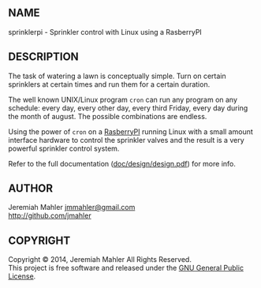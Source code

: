 
NAME
----

sprinklerpi - Sprinkler control with Linux using a RasberryPI

DESCRIPTION
-----------

The task of watering a lawn is conceptually simple.
Turn on certain sprinklers at certain times and run them for
a certain duration.

The well known UNIX/Linux program `cron` can run any program
on any schedule: every day, every other day, every third Friday,
every day during the month of august.  The possible combinations
are endless.

Using the power of `cron` on a [RasberryPI][rpi] running Linux with
a small amount interface hardware to control the sprinkler
valves and the result is a very powerful sprinkler control system.

  [rpi]: http://www.rasberrypi.org

Refer to the full documentation ([doc/design/design.pdf](https://github.com/jmahler/sprinklerpi/blob/build/doc/design/design.pdf?raw=true)) for more info.

AUTHOR
------

Jeremiah Mahler <jmmahler@gmail.com><br>
<http://github.com/jmahler>

COPYRIGHT
---------

Copyright &copy; 2014, Jeremiah Mahler All Rights Reserved.<br>
This project is free software and released under
the [GNU General Public License][gpl].

  [gpl]: http://www.gnu.org/licenses/gpl.html

